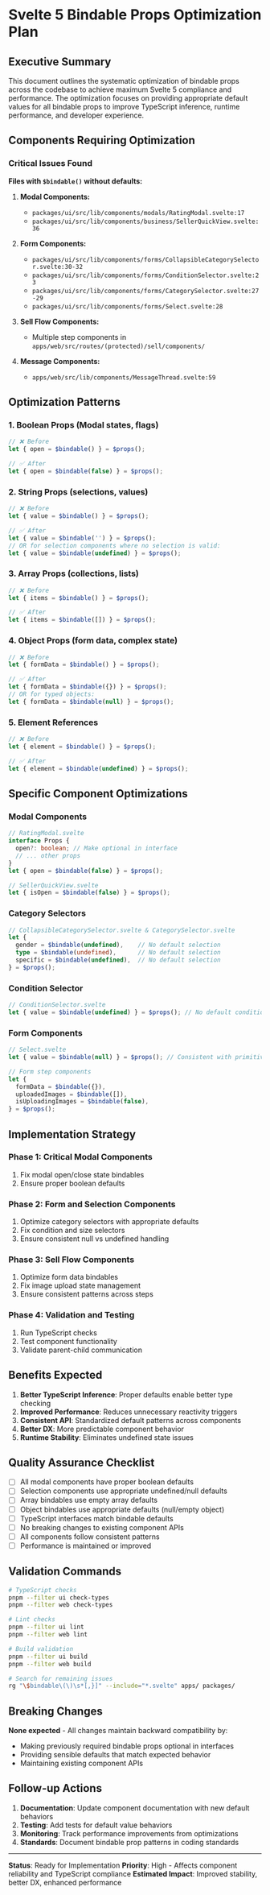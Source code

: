# Svelte 5 Bindable Props Optimization Plan

## Executive Summary

This document outlines the systematic optimization of bindable props across the codebase to achieve maximum Svelte 5 compliance and performance. The optimization focuses on providing appropriate default values for all bindable props to improve TypeScript inference, runtime performance, and developer experience.

## Components Requiring Optimization

### Critical Issues Found

**Files with `$bindable()` without defaults:**

1. **Modal Components:**
   - `packages/ui/src/lib/components/modals/RatingModal.svelte:17`
   - `packages/ui/src/lib/components/business/SellerQuickView.svelte:36`

2. **Form Components:**
   - `packages/ui/src/lib/components/forms/CollapsibleCategorySelector.svelte:30-32`
   - `packages/ui/src/lib/components/forms/ConditionSelector.svelte:23`
   - `packages/ui/src/lib/components/forms/CategorySelector.svelte:27-29`
   - `packages/ui/src/lib/components/forms/Select.svelte:28`

3. **Sell Flow Components:**
   - Multiple step components in `apps/web/src/routes/(protected)/sell/components/`

4. **Message Components:**
   - `apps/web/src/lib/components/MessageThread.svelte:59`

## Optimization Patterns

### 1. Boolean Props (Modal states, flags)
```typescript
// ❌ Before
let { open = $bindable() } = $props();

// ✅ After
let { open = $bindable(false) } = $props();
```

### 2. String Props (selections, values)
```typescript
// ❌ Before
let { value = $bindable() } = $props();

// ✅ After
let { value = $bindable('') } = $props();
// OR for selection components where no selection is valid:
let { value = $bindable(undefined) } = $props();
```

### 3. Array Props (collections, lists)
```typescript
// ❌ Before
let { items = $bindable() } = $props();

// ✅ After
let { items = $bindable([]) } = $props();
```

### 4. Object Props (form data, complex state)
```typescript
// ❌ Before
let { formData = $bindable() } = $props();

// ✅ After
let { formData = $bindable({}) } = $props();
// OR for typed objects:
let { formData = $bindable(null) } = $props();
```

### 5. Element References
```typescript
// ❌ Before
let { element = $bindable() } = $props();

// ✅ After
let { element = $bindable(undefined) } = $props();
```

## Specific Component Optimizations

### Modal Components
```typescript
// RatingModal.svelte
interface Props {
  open?: boolean; // Make optional in interface
  // ... other props
}
let { open = $bindable(false) } = $props();

// SellerQuickView.svelte
let { isOpen = $bindable(false) } = $props();
```

### Category Selectors
```typescript
// CollapsibleCategorySelector.svelte & CategorySelector.svelte
let {
  gender = $bindable(undefined),    // No default selection
  type = $bindable(undefined),      // No default selection
  specific = $bindable(undefined),  // No default selection
} = $props();
```

### Condition Selector
```typescript
// ConditionSelector.svelte
let { value = $bindable(undefined) } = $props(); // No default condition
```

### Form Components
```typescript
// Select.svelte
let { value = $bindable(null) } = $props(); // Consistent with primitive

// Form step components
let {
  formData = $bindable({}),
  uploadedImages = $bindable([]),
  isUploadingImages = $bindable(false),
} = $props();
```

## Implementation Strategy

### Phase 1: Critical Modal Components
1. Fix modal open/close state bindables
2. Ensure proper boolean defaults

### Phase 2: Form and Selection Components
1. Optimize category selectors with appropriate defaults
2. Fix condition and size selectors
3. Ensure consistent null vs undefined handling

### Phase 3: Sell Flow Components
1. Optimize form data bindables
2. Fix image upload state management
3. Ensure consistent patterns across steps

### Phase 4: Validation and Testing
1. Run TypeScript checks
2. Test component functionality
3. Validate parent-child communication

## Benefits Expected

1. **Better TypeScript Inference**: Proper defaults enable better type checking
2. **Improved Performance**: Reduces unnecessary reactivity triggers
3. **Consistent API**: Standardized default patterns across components
4. **Better DX**: More predictable component behavior
5. **Runtime Stability**: Eliminates undefined state issues

## Quality Assurance Checklist

- [ ] All modal components have proper boolean defaults
- [ ] Selection components use appropriate undefined/null defaults
- [ ] Array bindables use empty array defaults
- [ ] Object bindables use appropriate defaults (null/empty object)
- [ ] TypeScript interfaces match bindable defaults
- [ ] No breaking changes to existing component APIs
- [ ] All components follow consistent patterns
- [ ] Performance is maintained or improved

## Validation Commands

```bash
# TypeScript checks
pnpm --filter ui check-types
pnpm --filter web check-types

# Lint checks
pnpm --filter ui lint
pnpm --filter web lint

# Build validation
pnpm --filter ui build
pnpm --filter web build

# Search for remaining issues
rg "\$bindable\(\)\s*[,}]" --include="*.svelte" apps/ packages/
```

## Breaking Changes

**None expected** - All changes maintain backward compatibility by:
- Making previously required bindable props optional in interfaces
- Providing sensible defaults that match expected behavior
- Maintaining existing component APIs

## Follow-up Actions

1. **Documentation**: Update component documentation with new default behaviors
2. **Testing**: Add tests for default value behaviors
3. **Monitoring**: Track performance improvements from optimizations
4. **Standards**: Document bindable prop patterns in coding standards

---

**Status**: Ready for Implementation
**Priority**: High - Affects component reliability and TypeScript compliance
**Estimated Impact**: Improved stability, better DX, enhanced performance